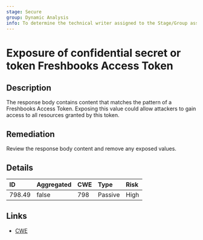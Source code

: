 ```yaml
---
stage: Secure
group: Dynamic Analysis
info: To determine the technical writer assigned to the Stage/Group associated with this page, see https://about.gitlab.com/handbook/product/ux/technical-writing/#assignments
---
```


# Exposure of confidential secret or token Freshbooks Access Token

## Description

The response body contains content that matches the pattern of a Freshbooks Access Token.
Exposing this value could allow attackers to gain access to all resources granted by this token.

## Remediation

Review the response body content and remove any exposed values.

## Details

| ID | Aggregated | CWE | Type | Risk |
|:---|:--------|:--------|:--------|:--------|
| 798.49 | false | 798 | Passive | High |

## Links

- [CWE](https://cwe.mitre.org/data/definitions/798.html)

